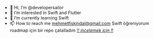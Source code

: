 - 👋 Hi, I’m @developersailor
- 👀 I’m interested in Swift and Flutter
- 🌱 I’m currently learning Swift
- 📫 How to reach me mehmetfiskindal@gmail.com
Swift öğreniyorum roadmap için bir repo çatalladım
[!*! incelemek için !*!](https://github.com/developersailor/my-iOS-Developer-Roadmap/blob/master/RoadmapProject/Script/Generated/ROADMAP.md)

<!---
developersailor/developersailor is a ✨ special ✨ repository because its `README.md` (this file) appears on your GitHub profile.
You can click the Preview link to take a look at your changes.
--->
